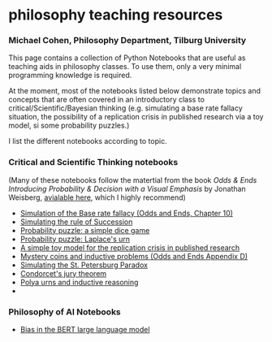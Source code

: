 # philosophy teaching resources
### Michael Cohen, Philosophy Department, Tilburg University

This page contains a collection of Python Notebooks that are useful as teaching aids in philosophy classes. To use them, only a very minimal programming knowledge is required. 

At the moment, most of the notebooks listed below demonstrate topics and concepts that are often covered in an introductory class to critical/Scientific/Bayesian thinking (e.g. simulating a base rate fallacy situation, the possibility of a replication crisis in published research via a toy model, si some probability puzzles.)

I list the different notebooks according to topic. 

### **Critical and Scientific Thinking notebooks** 
(Many of these notebooks follow the matertial from the book *Odds & Ends
Introducing Probability & Decision with a Visual Emphasis* by
Jonathan Weisberg, [avialable  here](https://jonathanweisberg.org/vip/), which I highly recommend)

* [Simulation of the Base rate fallacy (Odds and Ends, Chapter 10)](base_rate_fallacy_(Odds_and_Ends,_page_71).ipynb)
* [Simulating the rule of Succession](The_rule_of_succession_simulation.ipynb)
* [Probability puzzle: a simple dice game](dice_game_simulation.ipynb) 
* [Probability puzzle: Laplace's urn](Simulation_of_Laplace's_urn_puzzle_.ipynb)
* [A simple toy model for the replication crisis in published research](https://github.com/michaelcohen-dev/philosophy_teaching_resources/blob/main/replication%20crisis%20for%20a%20simple%20scientific%20method.ipynb)
* [Mystery coins and inductive problems (Odds and Ends Appendix D)](https://github.com/michaelcohen-dev/philosophy_teaching_resources/blob/main/induction%20and%20probability.ipynb)
* [Simulating the St. Petersburg Paradox](st_petersburg_paradox.ipyn)
* [Condorcet's jury theorem](Condorcet_jury_theorem_simple_simulation.ipynb)
* [Polya urns and inductive reasoning](Simple_Pólya_urn_simulation_.ipynb)
* 

### **Philosophy of AI Notebooks**

* [Bias in the BERT large language model](
Large_Language_Models_and_bias.ipynb)

